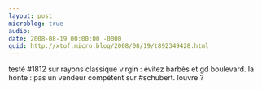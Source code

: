 ```yaml
---
layout: post
microblog: true
audio: 
date: 2008-08-19 00:00:00 -0000
guid: http://xtof.micro.blog/2008/08/19/t892349428.html
---
```

testé #1812 sur rayons classique virgin : évitez barbès et gd boulevard. la honte : pas un vendeur compétent sur #schubert. louvre ?
